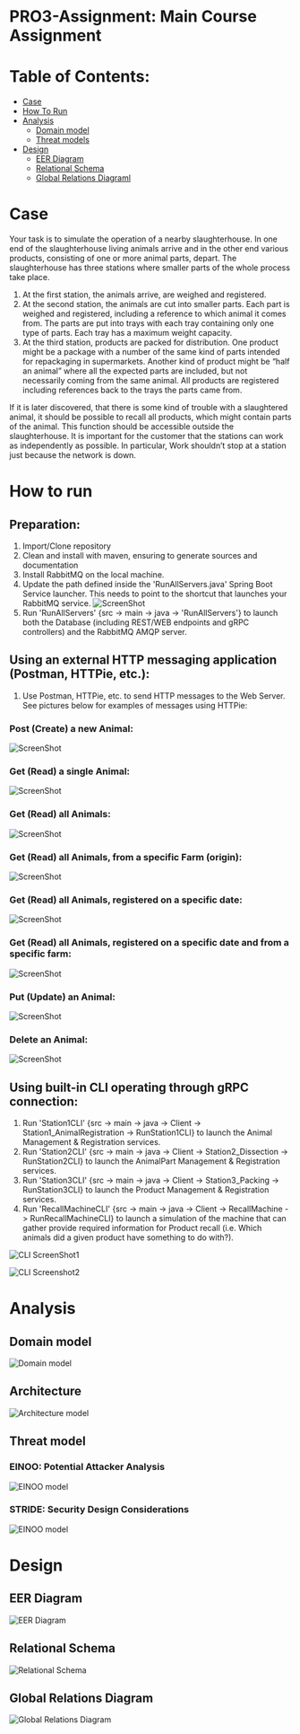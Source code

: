 # PRO3-Assignment: Main Course Assignment

# Table of Contents:

 - [Case](#Case)
 - [How To Run](#How-to-run)
 - [Analysis](#Analysis)
   - [Domain model](#Domain-Model)
   - [Threat models](##Threat-model)
  - [Design](#Design)
    - [EER Diagram](#EER-Diagram)
    - [Relational Schema](#Relational-Schema)
    - [Global Relations Diagraml](#Global-Relations-Diagram)

# Case
Your task is to simulate the operation of a nearby slaughterhouse. In one end of the slaughterhouse living animals arrive and in the other end various products, consisting of one or more animal parts, depart. The slaughterhouse has three stations where smaller parts of the whole process take place.
1.	At the first station, the animals arrive, are weighed and registered.
3.	At the second station, the animals are cut into smaller parts. Each part is weighed and registered, including a reference to which animal it comes from.
The parts are put into trays with each tray containing only one type of parts. Each tray has a maximum weight capacity.
4. At the third station, products are packed for distribution. One product might be a package with a number of the same kind of parts intended for repackaging in supermarkets. Another kind of product might be “half an animal” where all the expected parts are included, but not necessarily coming from the same animal. All products are registered including references back to the trays the parts came from.

If it is later discovered, that there is some kind of trouble with a slaughtered animal, it should be possible to recall all products, which might contain parts of the animal. This function should be accessible outside the slaughterhouse.
It is important for the customer that the stations can work as independently as possible. In particular, Work shouldn’t stop at a station just because the network is down.

# How to run
## Preparation:
1. Import/Clone repository
2. Clean and install with maven, ensuring to generate sources and documentation
3. Install RabbitMQ on the local machine.
4. Update the path defined inside the 'RunAllServers.java' Spring Boot Service launcher. This needs to point to the shortcut that launches your RabbitMQ service.
![ScreenShot](Development%20Documents%20(UML%2C%20etc)/RunAllServers_UpdatePath.jpg)
6. Run 'RunAllServers' {src -> main -> java -> 'RunAllServers'} to launch both the Database (including REST/WEB endpoints and gRPC controllers) and the RabbitMQ AMQP server.
   
## Using an external HTTP messaging application (Postman, HTTPie, etc.):
1. Use Postman, HTTPie, etc. to send HTTP messages to the Web Server. See pictures below for examples of messages using HTTPie:


### Post (Create) a new Animal:

![ScreenShot](Development%20Documents%20(UML%2C%20etc)/http_postNewAnimalQuery.jpg)


### Get (Read) a single Animal:

![ScreenShot](Development%20Documents%20(UML%2C%20etc)/http_getSingleAnimalById.jpg)


### Get (Read) all Animals:

![ScreenShot](Development%20Documents%20(UML%2C%20etc)/http_getAllAnimalsQuery.jpg)


### Get (Read) all Animals, from a specific Farm (origin):

![ScreenShot](Development%20Documents%20(UML%2C%20etc)/http_getAllAnimalsFromSpecifiedFarmQuery.jpg)


### Get (Read) all Animals, registered on a specific date:

![ScreenShot](Development%20Documents%20(UML%2C%20etc)/http_getAllAnimalsFromSpecifiedDateQuery.jpg)


### Get (Read) all Animals, registered on a specific date and from a specific farm:

![ScreenShot](Development%20Documents%20(UML%2C%20etc)/http_getAllAnimalsFromSpecifiedFarmAtSpecifiedDateQuery.jpg)


### Put (Update) an Animal:

![ScreenShot](Development%20Documents%20(UML%2C%20etc)/http_putUpdatedAnimalQuery.jpg)


### Delete an Animal:

![ScreenShot](Development%20Documents%20(UML%2C%20etc)/http_deleteAnimalQuery.jpg)


## Using built-in CLI operating through gRPC connection:
1. Run 'Station1CLI' {src -> main -> java -> Client -> Station1_AnimalRegistration -> RunStation1CLI} to launch the Animal Management & Registration services.
2. Run 'Station2CLI' {src -> main -> java -> Client -> Station2_Dissection -> RunStation2CLI} to launch the AnimalPart Management & Registration services.
3. Run 'Station3CLI' {src -> main -> java -> Client -> Station3_Packing -> RunStation3CLI} to launch the Product Management & Registration services.
4. Run 'RecallMachineCLI' {src -> main -> java -> Client -> RecallMachine -> RunRecallMachineCLI} to launch a simulation of the machine that can gather provide required information for Product recall (i.e. Which animals did a given product have something to do with?).

![CLI ScreenShot1](Development%20Documents%20(UML%2C%20etc)/Station4_CLI.png)

![CLI Screenshot2](Development%20Documents%20(UML%2C%20etc)/Station1_CLI.png)


# Analysis

## Domain model

![Domain model](Development%20Documents%20(UML%2C%20etc)/domain-model.svg)

## Architecture
![Architecture model](Development%20Documents%20(UML%2C%20etc)/architecture-model.svg)

## Threat model
### EINOO: Potential Attacker Analysis

![EINOO model](Development%20Documents%20(UML%2C%20etc)/EINOO-Threat-Model.png)

### STRIDE: Security Design Considerations

![EINOO model](Development%20Documents%20(UML%2C%20etc)/STRIDE-Threat-Model.png)


# Design

## EER Diagram

![EER Diagram](Development%20Documents%20(UML%2C%20etc)/eer-diagram.svg)

## Relational Schema

![Relational Schema](Development%20Documents%20(UML%2C%20etc)/relational-schema.png)

## Global Relations Diagram

![Global Relations Diagram](Development%20Documents%20(UML%2C%20etc)/grd-diagram.svg)
